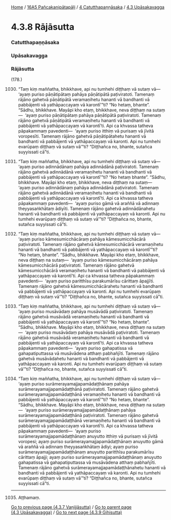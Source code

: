 
[Home](/) / [16A5 Pañcakanipātapāḷi](/tipitaka/16A5.md) / [4 Catutthapaṇṇāsaka](/tipitaka/16A5/4.md) / [4.3 Upāsakavagga](/tipitaka/16A5/4/4.3.md)

# 4.3.8 Rājāsutta

### Catutthapaṇṇāsaka

### Upāsakavagga

### Rājāsutta

(178.)

1030. “Taṃ kiṃ maññatha, bhikkhave, api nu tumhehi diṭṭhaṃ vā sutaṃ vā—  ‘ayaṃ puriso pāṇātipātaṃ pahāya pāṇātipātā paṭiviratoti. Tamenaṃ rājāno gahetvā pāṇātipātā veramaṇihetu hananti vā bandhanti vā pabbājenti vā yathāpaccayaṃ vā karontī’”ti? “No hetaṃ, bhante”. “Sādhu, bhikkhave. Mayāpi kho etaṃ, bhikkhave, neva diṭṭhaṃ na sutaṃ—  ‘ayaṃ puriso pāṇātipātaṃ pahāya pāṇātipātā paṭiviratoti. Tamenaṃ rājāno gahetvā pāṇātipātā veramaṇihetu hananti vā bandhanti vā pabbājenti vā yathāpaccayaṃ vā karontī’ti. Api ca khvassa tatheva pāpakammaṃ pavedenti—  ‘ayaṃ puriso itthiṃ vā purisaṃ vā jīvitā voropesīti. Tamenaṃ rājāno gahetvā pāṇātipātahetu hananti vā bandhanti vā pabbājenti vā yathāpaccayaṃ vā karonti. Api nu tumhehi evarūpaṃ diṭṭhaṃ vā sutaṃ vā’”ti? “Diṭṭhañca no, bhante, sutañca suyyissati cā”ti.

1031. “Taṃ kiṃ maññatha, bhikkhave, api nu tumhehi diṭṭhaṃ vā sutaṃ vā—  ‘ayaṃ puriso adinnādānaṃ pahāya adinnādānā paṭiviratoti. Tamenaṃ rājāno gahetvā adinnādānā veramaṇihetu hananti vā bandhanti vā pabbājenti vā yathāpaccayaṃ vā karontī’”ti? “No hetaṃ bhante”. “Sādhu, bhikkhave. Mayāpi kho etaṃ, bhikkhave, neva diṭṭhaṃ na sutaṃ—  ‘ayaṃ puriso adinnādānaṃ pahāya adinnādānā paṭiviratoti. Tamenaṃ rājāno gahetvā adinnādānā veramaṇihetu hananti vā bandhanti vā pabbājenti vā yathāpaccayaṃ vā karontī’ti. Api ca khvassa tatheva pāpakammaṃ pavedenti—  ‘ayaṃ puriso gāmā vā araññā vā adinnaṃ theyyasaṅkhātaṃ ādiyīti. Tamenaṃ rājāno gahetvā adinnādānahetu hananti vā bandhanti vā pabbājenti vā yathāpaccayaṃ vā karonti. Api nu tumhehi evarūpaṃ diṭṭhaṃ vā sutaṃ vā’”ti? “Diṭṭhañca no, bhante, sutañca suyyissati cā”ti.

1032. “Taṃ kiṃ maññatha, bhikkhave, api nu tumhehi diṭṭhaṃ vā sutaṃ vā—  ‘ayaṃ puriso kāmesumicchācāraṃ pahāya kāmesumicchācārā paṭiviratoti. Tamenaṃ rājāno gahetvā kāmesumicchācārā veramaṇihetu hananti vā bandhanti vā pabbājenti vā yathāpaccayaṃ vā karontī’”ti? “No hetaṃ, bhante”. “Sādhu, bhikkhave. Mayāpi kho etaṃ, bhikkhave, neva diṭṭhaṃ na sutaṃ—  ‘ayaṃ puriso kāmesumicchācāraṃ pahāya kāmesumicchācārā paṭiviratoti. Tamenaṃ rājāno gahetvā kāmesumicchācārā veramaṇihetu hananti vā bandhanti vā pabbājenti vā yathāpaccayaṃ vā karontī’ti. Api ca khvassa tatheva pāpakammaṃ pavedenti—  ‘ayaṃ puriso paritthīsu parakumārīsu cārittaṃ āpajjīti. Tamenaṃ rājāno gahetvā kāmesumicchācārahetu hananti vā bandhanti vā pabbājenti vā yathāpaccayaṃ vā karonti. Api nu tumhehi evarūpaṃ diṭṭhaṃ vā sutaṃ vā’”ti? “Diṭṭhañca no, bhante, sutañca suyyissati cā”ti.

1033. “Taṃ kiṃ maññatha, bhikkhave, api nu tumhehi diṭṭhaṃ vā sutaṃ vā—  ‘ayaṃ puriso musāvādaṃ pahāya musāvādā paṭiviratoti. Tamenaṃ rājāno gahetvā musāvādā veramaṇihetu hananti vā bandhanti vā pabbājenti vā yathāpaccayaṃ vā karontī’”ti? “No hetaṃ, bhante”. “Sādhu, bhikkhave. Mayāpi kho etaṃ, bhikkhave, neva diṭṭhaṃ na sutaṃ—  ‘ayaṃ puriso musāvādaṃ pahāya musāvādā paṭiviratoti. Tamenaṃ rājāno gahetvā musāvādā veramaṇihetu hananti vā bandhanti vā pabbājenti vā yathāpaccayaṃ vā karontī’ti. Api ca khvassa tatheva pāpakammaṃ pavedenti—  ‘ayaṃ puriso gahapatissa vā gahapatiputtassa vā musāvādena atthaṃ pabhañjīti. Tamenaṃ rājāno gahetvā musāvādahetu hananti vā bandhanti vā pabbājenti vā yathāpaccayaṃ vā karonti. Api nu tumhehi evarūpaṃ diṭṭhaṃ vā sutaṃ vā’”ti? “Diṭṭhañca no, bhante, sutañca suyyissati cā”ti.

1034. “Taṃ kiṃ maññatha, bhikkhave, api nu tumhehi diṭṭhaṃ vā sutaṃ vā—  ‘ayaṃ puriso surāmerayamajjapamādaṭṭhānaṃ pahāya surāmerayamajjapamādaṭṭhānā paṭiviratoti. Tamenaṃ rājāno gahetvā surāmerayamajjapamādaṭṭhānā veramaṇihetu hananti vā bandhanti vā pabbājenti vā yathāpaccayaṃ vā karontī’”ti? “No hetaṃ, bhante”. “Sādhu, bhikkhave. Mayāpi kho etaṃ, bhikkhave, neva diṭṭhaṃ na sutaṃ—  ‘ayaṃ puriso surāmerayamajjapamādaṭṭhānaṃ pahāya surāmerayamajjapamādaṭṭhānā paṭiviratoti. Tamenaṃ rājāno gahetvā surāmerayamajjapamādaṭṭhānā veramaṇihetu hananti vā bandhanti vā pabbājenti vā yathāpaccayaṃ vā karontī’ti. Api ca khvassa tatheva pāpakammaṃ pavedenti—  ‘ayaṃ puriso surāmerayamajjapamādaṭṭhānaṃ anuyutto itthiṃ vā purisaṃ vā jīvitā voropesi; ayaṃ puriso surāmerayamajjapamādaṭṭhānaṃ anuyutto gāmā vā araññā vā adinnaṃ theyyasaṅkhātaṃ ādiyi; ayaṃ puriso surāmerayamajjapamādaṭṭhānaṃ anuyutto paritthīsu parakumārīsu cārittaṃ āpajji; ayaṃ puriso surāmerayamajjapamādaṭṭhānaṃ anuyutto gahapatissa vā gahapatiputtassa vā musāvādena atthaṃ pabhañjīti. Tamenaṃ rājāno gahetvā surāmerayamajjapamādaṭṭhānahetu hananti vā bandhanti vā pabbājenti vā yathāpaccayaṃ vā karonti. Api nu tumhehi evarūpaṃ diṭṭhaṃ vā sutaṃ vā’”ti? “Diṭṭhañca no, bhante, sutañca suyyissati cā”ti.

---

1035. Aṭṭhamaṃ.



[Go to previous page (4.3.7 Vaṇijjāsutta)](/tipitaka/16A5/4/4.3/4.3.7.md) / [Go to parent page (4.3 Upāsakavagga)](/tipitaka/16A5/4/4.3.md) / [Go to next page (4.3.9 Gihisutta)](/tipitaka/16A5/4/4.3/4.3.9.md)


